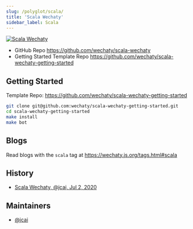 ```yaml
---
slug: /polyglot/scala/
title: 'Scala Wechaty'
sidebar_label: Scala
---
```


[![Scala Wechaty](https://img.shields.io/badge/Wechaty-Scala-890)](https://github.com/wechaty/scala-wechaty)

- GitHub Repo <https://github.com/wechaty/scala-wechaty>
- Getting Started Template Repo <https://github.com/wechaty/scala-wechaty-getting-started>

## Getting Started

Template Repo: <https://github.com/wechaty/scala-wechaty-getting-started>

```sh
git clone git@github.com:wechaty/scala-wechaty-getting-started.git
cd scala-wechaty-getting-started
make install
make bot
```

## Blogs

Read blogs with the `scala` tag at <https://wechaty.js.org/tags.html#scala>

## History

- [Scala Wechaty, @jcai, Jul 2, 2020](https://github.com/wechaty/scala-wechaty)

## Maintainers

- [@jcai](https://wechaty.js.org/contributors/jcai)
